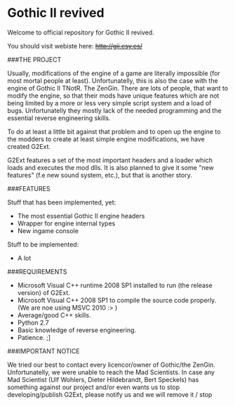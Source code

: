 # Gothic II revived

Welcome to official repository for Gothic II revived.

You should visit webiste here: ~~http://gii.esy.es/~~

###THE PROJECT

Usually, modifications of the engine of a game are literally impossible (for most mortal people at least).
Unfortunatelly, this is also the case with the engine of Gothic II TNotR. The ZenGin.
There are lots of people, that want to modify the engine, so that their mods have unique features which are 
not being limited by a more or less very simple script system and a load of bugs. Unfortunatelly they mostly lack of 
the needed programming and the essential reverse engineering skills.

To do at least a little bit against that problem and to open up the engine to the modders to create at least 
simple engine modifications, we have created G2Ext.

G2Ext features a set of the most important headers and a loader which loads and executes the mod dlls.
It is also planned to give it some "new features" (f.e new sound system, etc.), but that is another story.



###FEATURES

Stuff that has been implemented, yet:

- The most essential Gothic II engine headers
- Wrapper for engine internal types
- New ingame console


Stuff to be implemented:

- A lot



###REQUIREMENTS

- Microsoft Visual C++ runtime 2008 SP1 installed to run (the release version) of G2Ext.
- Microsoft Visual C++ 2008 SP1 to compile the source code properly. (We are noe using MSVC 2010 :> )
- Average/good C++ skills.
- Python 2.7
- Basic knowledge of reverse engineering.
- Patience. ;]


###IMPORTANT NOTICE

We tried our best to contact every licencor/owner of Gothic/the ZenGin. Unfortunatelly, we were unable to
reach the Mad Scientists.
In case any Mad Scientist (Ulf Wohlers, Dieter Hildebrandt, Bert Speckels) has something against our project and/or
even wants us to stop developing/publish G2Ext, please notify us and we will remove it / stop
